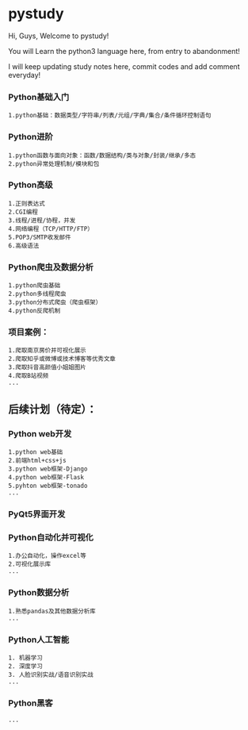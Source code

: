 pystudy
===========================

Hi, Guys, Welcome to pystudy!

You will Learn the python3 language here, from entry to abandonment!

I will keep updating study notes here, commit codes and add comment everyday!



### Python基础入门

	1.python基础：数据类型/字符串/列表/元组/字典/集合/条件循环控制语句
	
### Python进阶

	1.python函数与面向对象：函数/数据结构/类与对象/封装/继承/多态
	2.python异常处理机制/模块和包
		
### Python高级

	1.正则表达式
	2.CGI编程
	3.线程/进程/协程，并发
	4.网络编程（TCP/HTTP/FTP）
	5.POP3/SMTP收发邮件
	6.高级语法

### Python爬虫及数据分析

	1.python爬虫基础
	2.python多线程爬虫
	3.python分布式爬虫（爬虫框架）
	4.python反爬机制
	
### 项目案例：

	1.爬取南京房价并可视化展示
	2.爬取知乎或微博或技术博客等优秀文章
	3.爬取抖音高颜值小姐姐图片
	4.爬取B站视频
	...
  
  
## 后续计划（待定）：


### Python web开发

	1.python web基础
	2.前端html+css+js
	3.python web框架-Django
	4.python web框架-Flask
	5.pyhton web框架-tonado
	...
	
### PyQt5界面开发


### Python自动化并可视化

	1.办公自动化，操作excel等
	2.可视化展示库
	...

### Python数据分析

	1.熟悉pandas及其他数据分析库
	...

### Python人工智能

	1. 机器学习
	2. 深度学习
	3. 人脸识别实战/语音识别实战
	...

### Python黑客

	...
